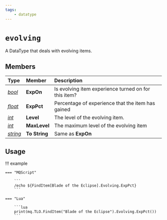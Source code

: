 ```yaml
---
tags:
    - datatype
---
```

# `evolving`

A DataType that deals with evolving items.

## Members

| **Type** | **Member** | **Description** |
| :--- | :--- | :--- |
| [_bool_](datatype-bool.md) | **ExpOn** | Is evolving item experience turned on for this item? |
| [_float_](datatype-float.md) | **ExpPct** | Percentage of experience that the item has gained |
| [_int_](datatype-int.md) | **Level** | The level of the evolving item. |
| [_int_](datatype-int.md) | **MaxLevel** | The maximum level of the evolving item |
| [_string_](datatype-string.md) | **To String** | Same as **ExpOn** |

## Usage

!!! example

    === "MQScript"

        ```
        /echo ${FindItem[Blade of the Eclipse].Evolving.ExpPct}
        ```

    === "Lua"

        ```lua
        print(mq.TLO.FindItem("Blade of the Eclipse").Evolving.ExpPct())
        ```
